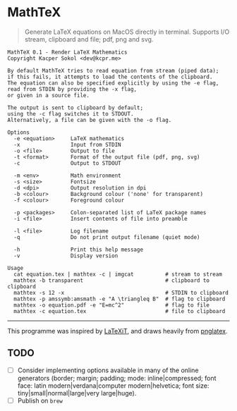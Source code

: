 # MathTeX #

> Generate LaTeX equations on MacOS directly in terminal.
> Supports I/O stream, clipboard and file; pdf, png and svg.

```
MathTeX 0.1 - Render LaTeX Mathematics
Copyright Kacper Sokol <dev@kcpr.me>

By default MathTeX tries to read equation from stream (piped data);
if this fails, it attempts to load the contents of the clipboard.
The equation can also be specified explicitly by using the -e flag,
read from STDIN by providing the -x flag,
or given in a source file.

The output is sent to clipboard by default;
using the -c flag switches it to STDOUT.
Alternatively, a file can be given with the -o flag.

Options
  -e <equation>     LaTeX mathematics
  -x                Input from STDIN
  -o <file>         Output to file
  -t <format>       Format of the output file (pdf, png, svg)
  -c                Output to STDOUT

  -m <env>          Math environment
  -s <size>         Fontsize
  -d <dpi>          Output resolution in dpi
  -b <colour>       Background colour ('none' for transparent)
  -f <colour>       Foreground colour

  -p <packages>     Colon-separated list of LaTeX package names
  -i <file>         Insert contents of file into preamble

  -l <file>         Log filename
  -q                Do not print output filename (quiet mode)

  -h                Print this help message
  -v                Display version

Usage
  cat equation.tex | mathtex -c | imgcat          # stream to stream
  mathtex -b transparent                          # clipboard to clipboard
  mathtex -s 12 -x                                # STDIN to clipboard
  mathtex -p amssymb:amsmath -e "A \triangleq B"  # flag to clipboard
  mathtex -o equation.pdf -e "E=mc^2"             # flag to file
  mathtex -c equation.tex                         # file to clipboard
```

---

This programme was inspired by [LaTeXiT][latexit], and
draws heavily from [pnglatex][pnglatex].

## TODO ##

- [ ] Consider implementing options available in many of the online generators
      (border; margin; padding; mode: inline|compressed;
      font face: latin modern|verdana|computer modern|helvetica;
      font size: tiny|small|normal|large|very large|huge).
- [ ] Publish on `brew`

[latexit]: https://www.chachatelier.fr/latexit/
[pnglatex]: https://github.com/mneri/pnglatex
